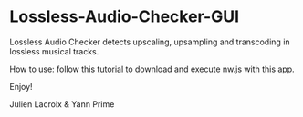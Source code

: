 # Lossless-Audio-Checker-GUI
Lossless Audio Checker detects upscaling, upsampling and transcoding in lossless musical tracks.

How to use: follow this [tutorial](https://github.com/nwjs/nw.js/wiki/How-to-run-apps) to download and execute nw.js with this app.

Enjoy!

Julien Lacroix & Yann Prime
